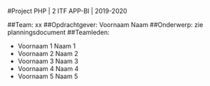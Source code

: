 #Project PHP | 2 ITF APP-BI | 2019-2020

##Team: xx
##Opdrachtgever: Voornaam Naam 
##Onderwerp: zie planningsdocument
##Teamleden:
- Voornaam 1 Naam 1
- Voornaam 2 Naam 2
- Voornaam 3 Naam 3
- Voornaam 4 Naam 4
- Voornaam 5 Naam 5